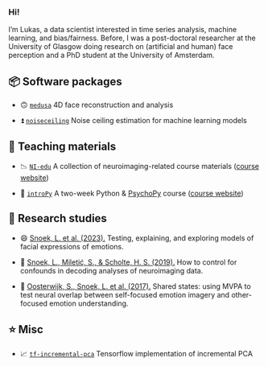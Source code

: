 ### Hi!

I’m Lukas, a data scientist interested in time series analysis, machine learning, and bias/fairness. Before, I was a post-doctoral researcher at the University of Glasgow doing research on (artificial and human) face perception and a PhD student at the University of Amsterdam.

## :package: Software packages

- 🙃 [`medusa`](https://github.com/SchynsLab/medusa) 4D face reconstruction and analysis

- ⏫ [`noiseceiling`](https://github.com/lukassnoek/noiseceiling) Noise ceiling estimation for machine learning models

## :notebook: Teaching materials

- 📉 [`NI-edu`](https://github.com/lukassnoek/NI-edu) A collection of neuroimaging-related course materials ([course website](https://lukas-snoek.com/NI-edu/))

- :snake: [`introPy`](https://github.com/lukassnoek/introPy) A two-week Python & [PsychoPy](https://www.psychopy.org/) course ([course website](https://lukas-snoek.com/introPy/))

## :microscope: Research studies

- :smile: [Snoek, L. et al. (2023).](https://github.com/lukassnoek/hypothesis-kernel-analysis) Testing, explaining, and exploring models of facial expressions of emotions.

- :brain: [Snoek, L., Miletić, S., & Scholte, H. S. (2019).](https://github.com/lukassnoek/MVCA) How to control for confounds in decoding analyses of neuroimaging data.

- :revolving_hearts: [Oosterwijk, S., Snoek, L. et al. (2017).](https://github.com/lukassnoek/SharedStates) Shared states: using MVPA to test neural overlap between self-focused emotion imagery and other-focused emotion understanding.

## :star: Misc

- :chart_with_upwards_trend: [`tf-incremental-pca`](https://github.com/lukassnoek/tf-incremental-pca) Tensorflow implementation of incremental PCA


